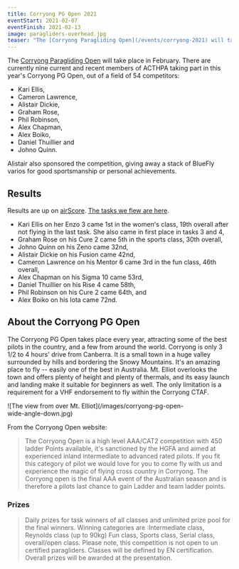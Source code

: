 ```yaml
---
title: Corryong PG Open 2021
eventStart: 2021-02-07
eventFinish: 2021-02-13
image: paragliders-overhead.jpg
teaser: "The [Corryong Paragliding Open](/events/corryong-2021) will take place in February, with nine Canberra pilots competing."
---
```

The [Corryong Paragliding Open](https://airtribune.com/flow-corryong-pg-open-2021/info) will take place in February.
There are currently nine current and recent members of ACTHPA taking part in this year's Corryong PG Open, out of a field of 54 competitors:

- Kari Ellis,
- Cameron Lawrence,
- Alistair Dickie,
- Graham Rose,
- Phil Robinson,
- Alex Chapman,
- Alex Boiko,
- Daniel Thuillier and
- Johno Quinn.

Alistair also sponsored the competition, giving away a stack of BlueFly varios for good sportsmanship or personal achievements.

## Results

Results are up on [airScore](http://xc.highcloud.net/comp_overall.html?comPk=311).
[The tasks we flew are here](http://xc.highcloud.net/task_overview.html?comPk=311).

- Kari Ellis on her Enzo 3 came 1st in the women's class, 19th overall after not flying in the last task. She also came in first place in tasks 3 and 4,
- Graham Rose on his Cure 2 came 5th in the sports class, 30th overall,
- Johno Quinn on his Zeno came 32nd,
- Alistair Dickie on his Fusion came 42nd,
- Cameron Lawrence on his Mentor 6 came 3rd in the fun class, 46th overall,
- Alex Chapman on his Sigma 10 came 53rd,
- Daniel Thuillier on his Rise 4 came 58th,
- Phil Robinson on his Cure 2 came 64th, and
- Alex Boiko on his Iota came 72nd.

## About the Corryong PG Open

The Corryong PG Open takes place every year, attracting some of the best pilots in the country, and a few from around the world.
Corryong is only 3 1/2 to 4 hours' drive from Canberra.
It is a small town in a huge valley surrounded by hills and bordering the Snowy Mountains.
It's an amazing place to fly -- easily one of the best in Australia.
Mt. Elliot overlooks the town and offers plenty of height and plenty of thermals, and its easy launch and landing make it suitable for beginners as well.
The only limitation is a requirement for a VHF endorsement to fly within the Corryong CTAF.

<div class="inline-img" style="max-width: 80%" data-fancybox="gallery" href="/images/corryong-pg-open-wide-angle-down.jpg">
![The view from over Mt. Elliot](/images/corryong-pg-open-wide-angle-down.jpg)
</div>

From the Corryong Open website:

> The Corryong Open is a high level AAA/CAT2 competition with 450 ladder Points available, it's sanctioned by the HGFA and aimed at experienced inland intermediate to advanced rated pilots.
> If you fit this category of pilot we would love for you to come fly with us and experience the magic of flying cross country in Corryong.
> The Corryong open is the final AAA event of the Australian season and is therefore a pilots last chance to gain Ladder and team ladder points.

### Prizes

> Daily prizes for task winners of all classes and unlimited prize pool for the final winners.
> Winning categories are :Intermediate class, Reynolds class (up to 90kg) Fun class, Sports class, Serial class, overall/open class.
> Please note, this competition is not open to un certified paragliders.
> Classes will be defined by EN certification.
> Overall prizes will be awarded at the presentation. 
